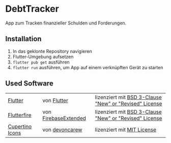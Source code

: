 # DebtTracker

App zum Tracken finanzieller Schulden und Forderungen.

## Installation

1. In das geklonte Repository navigieren
2. Flutter-Umgebung aufsetzen
3. `flutter pub get` ausführen
4. `flutter run` ausführen, um App auf einem verknüpften Gerät zu starten

## Used Software

<table>
  <tr>
    <td><a href="https://github.com/flutter/flutter">Flutter</a></td>
    <td>von <a href="https://github.com/flutter">Flutter</a></td>
    <td>lizenziert mit <a href="https://github.com/flutter/flutter/blob/master/LICENSE">BSD 3-Clause "New" or "Revised" License</a>
  </tr>
  <tr>
    <td><a href="https://github.com/FirebaseExtended/flutterfire">Flutterfire</a></td>
    <td>von <a href="https://github.com/FirebaseExtended">FirebaseExtended</a></td>
    <td>lizenziert mit <a href="https://github.com/FirebaseExtended/flutterfire/blob/master/LICENSE">BSD 3-Clause "New" or "Revised" License</a>
  </tr>
  <tr>
    <td><a href="https://github.com/devoncarew/cupertino_icons">Cupertino Icons</a></td>
    <td>von <a href="https://github.com/devoncarew">devoncarew</a></td>
    <td>lizenziert mit <a href="https://github.com/devoncarew/cupertino_icons/blob/master/LICENSE">MIT License</a>
  </tr>
</table>
